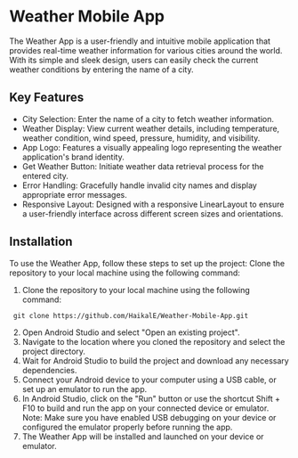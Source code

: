 # Weather Mobile App
The Weather App is a user-friendly and intuitive mobile application that provides real-time weather information for various cities around the world. With its simple and sleek design, users can easily check the current weather conditions by entering the name of a city.
## Key Features
- City Selection: Enter the name of a city to fetch weather information.
- Weather Display: View current weather details, including temperature, weather condition, wind speed, pressure, humidity, and visibility.
- App Logo: Features a visually appealing logo representing the weather application's brand identity.
- Get Weather Button: Initiate weather data retrieval process for the entered city.
- Error Handling: Gracefully handle invalid city names and display appropriate error messages.
- Responsive Layout: Designed with a responsive LinearLayout to ensure a user-friendly interface across different screen sizes and orientations.

## Installation
To use the Weather App, follow these steps to set up the project:
Clone the repository to your local machine using the following command:
1. Clone the repository to your local machine using the following command:
  ```git
   git clone https://github.com/HaikalE/Weather-Mobile-App.git
   ```
2. Open Android Studio and select "Open an existing project".
3. Navigate to the location where you cloned the repository and select the project directory.
4. Wait for Android Studio to build the project and download any necessary dependencies.
5. Connect your Android device to your computer using a USB cable, or set up an emulator to run the app.
6. In Android Studio, click on the "Run" button or use the shortcut Shift + F10 to build and run the app on your connected device or emulator.
   Note: Make sure you have enabled USB debugging on your device or configured the emulator properly before running the app.
7. The Weather App will be installed and launched on your device or emulator.
